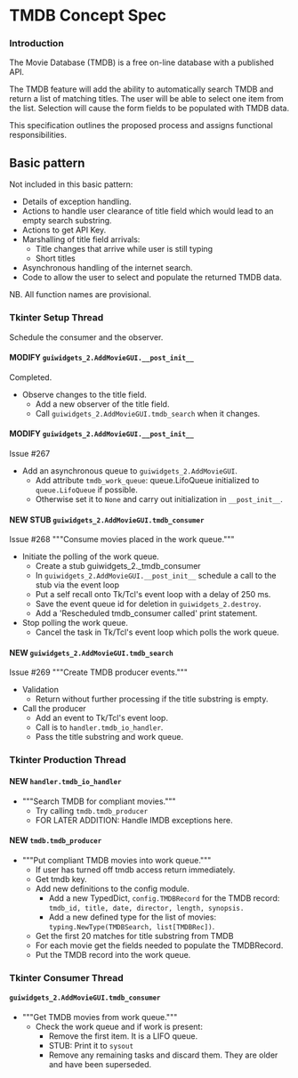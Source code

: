 # TMDB Concept Spec
### Introduction
The Movie Database (TMDB) is a free on-line database with a published API. 

The TMDB feature will add the ability to automatically search TMDB and return a list of matching titles. The user will be able to select one item from the list. Selection will cause the form fields to be populated with TMDB data.

This specification outlines the proposed process and assigns functional responsibilities.

## Basic pattern


Not included in this basic pattern:
- Details of exception handling.
- Actions to handle user clearance of title field which would lead to an empty search substring.
- Actions to get API Key.
- Marshalling of title field arrivals:
  - Title changes that arrive while user is still typing
  - Short titles
- Asynchronous handling of the internet search.
- Code to allow the user to select and populate the returned TMDB data.

NB. All function names are provisional.

### Tkinter Setup Thread
Schedule the consumer and the observer.

#### MODIFY `guiwidgets_2.AddMovieGUI.__post_init__`
Completed.
- Observe changes to the title field.
  - Add a new observer of the title field.
  - Call `guiwidgets_2.AddMovieGUI.tmdb_search` when it changes.

#### MODIFY `guiwidgets_2.AddMovieGUI.__post_init__`
Issue #267
- Add an asynchronous queue to `guiwidgets_2.AddMovieGUI`.
  - Add attribute `tmdb_work_queue`: queue.LifoQueue initialized to `queue.LifoQueue` if possible.
  - Otherwise set it to `None` and carry out initialization in `__post_init__`.

#### NEW STUB `guiwidgets_2.AddMovieGUI.tmdb_consumer`
Issue #268 """Consume movies placed in the work queue."""
- Initiate the polling of the work queue. 
  - Create a stub guiwidgets_2._tmdb_consumer
  - In `guiwidgets_2.AddMovieGUI.__post_init__` schedule a call to the stub via the event loop
  - Put a self recall onto Tk/Tcl's event loop with a delay of 250 ms.
  - Save the event queue id for deletion in `guiwidgets_2.destroy`.
  - Add a 'Rescheduled tmdb_consumer called' print statement.
- Stop polling the work queue.
  - Cancel the task in Tk/Tcl's event loop which polls the work queue.

#### NEW `guiwidgets_2.AddMovieGUI.tmdb_search`
Issue #269 """Create TMDB producer events."""
  - Validation
    - Return without further processing if the title substring is empty.
  - Call the producer
    - Add an event to Tk/Tcl's event loop.
    - Call is to `handler.tmdb_io_handler`.
    - Pass the title substring and work queue.

### Tkinter Production Thread

#### NEW `handler.tmdb_io_handler`
- """Search TMDB for compliant movies."""
  - Try calling `tmdb.tmdb_producer`
  - FOR LATER ADDITION: Handle IMDB exceptions here.

#### NEW `tmdb.tmdb_producer`
- """Put compliant TMDB movies into work queue."""
  - If user has turned off tmdb access return immediately.
  - Get tmdb key.
  - Add new definitions to the config module.
    - Add a new TypedDict, `config.TMDBRecord` for the TMDB record: `tmdb_id, title, date, director, length, synopsis.`
    - Add a new defined type for the list of movies: `typing.NewType(TMDBSearch, list[TMDBRec])`.
  - Get the first 20 matches for title substring from TMDB
  - For each movie get the fields needed to populate the TMDBRecord.
  - Put the TMDB record into the work queue.

### Tkinter Consumer Thread

#### `guiwidgets_2.AddMovieGUI.tmdb_consumer`
- """Get TMDB movies from work queue."""
  - Check the work queue and if work is present: 
    - Remove the first item. It is a LIFO queue.
    - STUB: Print it to `sysout`
    - Remove any remaining tasks and discard them. They are older and have been superseded.
